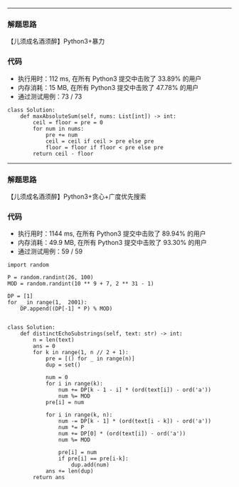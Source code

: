 ***
### 解题思路
【儿须成名酒须醉】Python3+暴力

### 代码
- 执行用时：112 ms, 在所有 Python3 提交中击败了 33.89% 的用户
- 内存消耗：15 MB, 在所有 Python3 提交中击败了 47.78% 的用户
- 通过测试用例：73 / 73

```python3
class Solution:
    def maxAbsoluteSum(self, nums: List[int]) -> int:
        ceil = floor = pre = 0
        for num in nums:
            pre += num
            ceil = ceil if ceil > pre else pre
            floor = floor if floor < pre else pre
        return ceil - floor
```


***
### 解题思路
【儿须成名酒须醉】Python3+贪心+广度优先搜索

### 代码
- 执行用时：1144 ms, 在所有 Python3 提交中击败了 89.94% 的用户
- 内存消耗：49.9 MB, 在所有 Python3 提交中击败了 93.30% 的用户
- 通过测试用例：59 / 59

```python3
import random

P = random.randint(26, 100)
MOD = random.randint(10 ** 9 + 7, 2 ** 31 - 1)

DP = [1]
for _ in range(1,  2001):
    DP.append((DP[-1] * P) % MOD)


class Solution:
    def distinctEchoSubstrings(self, text: str) -> int:
        n = len(text)
        ans = 0
        for k in range(1, n // 2 + 1):
            pre = [() for _ in range(n)]
            dup = set()
            
            num = 0
            for i in range(k):
                num += DP[k - 1 - i] * (ord(text[i]) - ord('a'))
                num %= MOD
            pre[i] = num

            for i in range(k, n):
                num -= DP[k - 1] * (ord(text[i - k]) - ord('a'))
                num *= P
                num += DP[0] * (ord(text[i]) - ord('a'))
                num %= MOD

                pre[i] = num
                if pre[i] == pre[i-k]:
                    dup.add(num)
            ans += len(dup)
        return ans
```

